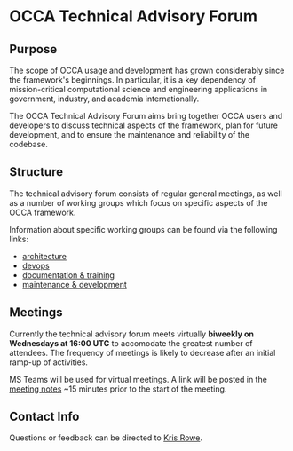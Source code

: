# OCCA Technical Advisory Forum

## Purpose

The scope of OCCA usage and development has grown considerably since the framework's beginnings. In particular, it is a key dependency of mission-critical computational science and engineering applications in government, industry, and academia internationally. 

The OCCA Technical Advisory Forum aims bring together OCCA users and developers to discuss technical aspects of the framework, plan for future development, and to ensure the maintenance and reliability of the codebase.

## Structure

The technical advisory forum consists of regular general meetings, as well as a number of working groups which focus on specific aspects of the OCCA framework.

Information about specific working groups can be found via the following links:
- [architecture](working-groups/architecture/README.md)
- [devops](working-groups/devops/README.md)
- [documentation & training](working-groups/documentation-training/README.md)
- [maintenance & development](working-groups/maintenance-development/README.md)

## Meetings

Currently the technical advisory forum meets virtually **biweekly on Wednesdays at 16:00 UTC** to accomodate the greatest number of attendees. The frequency of meetings is likely to decrease after an initial ramp-up of activities. 

MS Teams will be used for virtual meetings. A link will be posted in the [meeting notes](general-meetings/README.md) ~15 minutes prior to the start of the meeting.

## Contact Info

Questions or feedback can be directed to [Kris Rowe](mailto:kris.rowe@anl.gov).